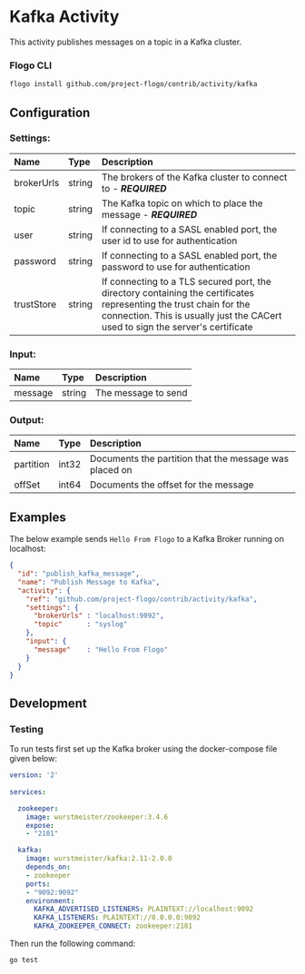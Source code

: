 <!--
title: Kafka
weight: 4616
-->

# Kafka Activity

This activity publishes messages on a topic in a Kafka cluster.

### Flogo CLI
```bash
flogo install github.com/project-flogo/contrib/activity/kafka
```

## Configuration

### Settings: 
| Name       | Type   | Description
|:---        | :---   | :---   
| brokerUrls | string | The brokers of the Kafka cluster to connect to - ***REQUIRED***
| topic      | string | The Kafka topic on which to place the message - ***REQUIRED***
| user       | string | If connecting to a SASL enabled port, the user id to use for authentication
| password   | string | If connecting to a SASL enabled port, the password to use for authentication 
| trustStore | string | If connecting to a TLS secured port, the directory containing the certificates representing the trust chain for the connection. This is usually just the CACert used to sign the server's certificate

### Input:

| Name       | Type   | Description
|:---        | :---   | :---  
| message    | string | The message to send 

### Output:

| Name         | Type     | Description
|:---          | :---     | :---   
| partition    | int32    | Documents the partition that the message was placed on
| offSet       | int64    | Documents the offset for the message

## Examples

The below example sends `Hello From Flogo` to a Kafka Broker running on localhost:

```json
{
  "id": "publish_kafka_message",
  "name": "Publish Message to Kafka",
  "activity": {
    "ref": "github.com/project-flogo/contrib/activity/kafka",
    "settings": {
      "brokerUrls" : "localhost:9092",
      "topic"      : "syslog"
    },
    "input": {
      "message"    : "Hello From Flogo"
    }
  }
}
```
 
## Development

### Testing

To run tests first set up the Kafka broker using the docker-compose file given below:

```yaml
version: '2'
  
services:

  zookeeper:
    image: wurstmeister/zookeeper:3.4.6
    expose:
    - "2181"

  kafka:
    image: wurstmeister/kafka:2.11-2.0.0
    depends_on:
    - zookeeper
    ports:
    - "9092:9092"
    environment:
      KAFKA_ADVERTISED_LISTENERS: PLAINTEXT://localhost:9092
      KAFKA_LISTENERS: PLAINTEXT://0.0.0.0:9092
      KAFKA_ZOOKEEPER_CONNECT: zookeeper:2181
```

Then run the following command: 

```bash
go test 
```
